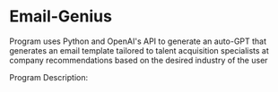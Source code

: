 # Email-Genius
Program uses Python and OpenAI's API to generate an auto-GPT that generates an email template tailored to talent acquisition specialists at company recommendations based on the desired industry of the user

Program Description:
